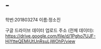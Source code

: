 # -
학번:201803274
이름:정소진

구글 드라이브 데이터 업로드 주소 (전체 데이터): https://drive.google.com/file/d/1Pgho7UJF-HjYtteQEMiUtUnRsuLjWOhP/view
